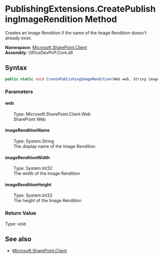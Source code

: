 # PublishingExtensions.CreatePublishingImageRendition Method  
Creates an Image Rendition if the name of the Image Rendition doesn't already exist.  

**Namespace:** [Microsoft.SharePoint.Client](Microsoft.SharePoint.Client.md)  
**Assembly:** OfficeDevPnP.Core.dll  
## Syntax
```C#
public static void CreatePublishingImageRendition(Web web, String imageRenditionName, Int32 imageRenditionWidth, Int32 imageRenditionHeight)
```
### Parameters
#### web  
&emsp;&emsp;Type: Microsoft.SharePoint.Client.Web  
&emsp;&emsp;SharePoint Web  

#### imageRenditionName  
&emsp;&emsp;Type: System.String  
&emsp;&emsp;The display name of the Image Rendition  

#### imageRenditionWidth  
&emsp;&emsp;Type: System.Int32  
&emsp;&emsp;The width of the Image Rendition  

#### imageRenditionHeight  
&emsp;&emsp;Type: System.Int32  
&emsp;&emsp;The height of the Image Rendition  

### Return Value
Type: void  

## See also
- [Microsoft.SharePoint.Client](Microsoft.SharePoint.Client.md)
